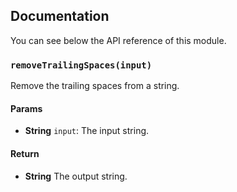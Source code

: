 ## Documentation

You can see below the API reference of this module.

### `removeTrailingSpaces(input)`
Remove the trailing spaces from a string.

#### Params

- **String** `input`: The input string.

#### Return
- **String** The output string.

